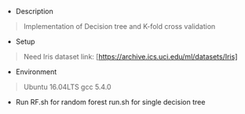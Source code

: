 + Description

> Implementation of Decision tree and K-fold cross validation

+ Setup
> Need Iris dataset
> link: [https://archive.ics.uci.edu/ml/datasets/Iris]

+ Environment
> Ubuntu 16.04LTS
> gcc 5.4.0

+ Run
 RF.sh for random forest
 run.sh for single decision tree
